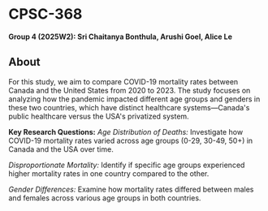 # CPSC-368
**Group 4 (2025W2): Sri Chaitanya Bonthula, Arushi Goel, Alice Le**

## About
For this study, we aim to compare COVID-19 mortality rates between Canada and the United States from 2020 to 2023. The study focuses on analyzing how the pandemic impacted different age groups and genders in these two countries, which have distinct healthcare systems—Canada's public healthcare versus the USA's privatized system. 

**Key Research Questions:**
*Age Distribution of Deaths:* Investigate how COVID-19 mortality rates varied across age groups (0-29, 30-49, 50+) in Canada and the USA over time.

*Disproportionate Mortality:* Identify if specific age groups experienced higher mortality rates in one country compared to the other.

*Gender Differences:* Examine how mortality rates differed between males and females across various age groups in both countries.
